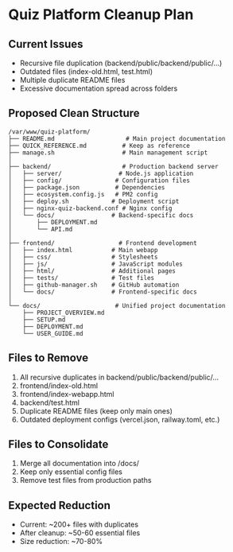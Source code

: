 # Quiz Platform Cleanup Plan

## Current Issues
- Recursive file duplication (backend/public/backend/public/...)
- Outdated files (index-old.html, test.html)
- Multiple duplicate README files
- Excessive documentation spread across folders

## Proposed Clean Structure

```
/var/www/quiz-platform/
├── README.md                    # Main project documentation
├── QUICK_REFERENCE.md          # Keep as reference
├── manage.sh                   # Main management script
│
├── backend/                    # Production backend server
│   ├── server/                # Node.js application
│   ├── config/               # Configuration files
│   ├── package.json          # Dependencies
│   ├── ecosystem.config.js   # PM2 config
│   ├── deploy.sh            # Deployment script
│   ├── nginx-quiz-backend.conf # Nginx config
│   └── docs/                # Backend-specific docs
│       ├── DEPLOYMENT.md
│       └── API.md
│
├── frontend/                  # Frontend development
│   ├── index.html           # Main webapp
│   ├── css/                 # Stylesheets
│   ├── js/                  # JavaScript modules
│   ├── html/                # Additional pages
│   ├── tests/               # Test files
│   ├── github-manager.sh    # GitHub automation
│   └── docs/                # Frontend-specific docs
│
└── docs/                     # Unified project documentation
    ├── PROJECT_OVERVIEW.md
    ├── SETUP.md
    ├── DEPLOYMENT.md
    └── USER_GUIDE.md
```

## Files to Remove
1. All recursive duplicates in backend/public/backend/public/...
2. frontend/index-old.html
3. frontend/index-webapp.html  
4. backend/test.html
5. Duplicate README files (keep only main ones)
6. Outdated deployment configs (vercel.json, railway.toml, etc.)

## Files to Consolidate
1. Merge all documentation into /docs/
2. Keep only essential config files
3. Remove test files from production paths

## Expected Reduction
- Current: ~200+ files with duplicates
- After cleanup: ~50-60 essential files
- Size reduction: ~70-80%
